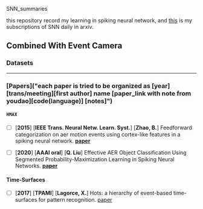 SNN_summaries

this repository record my  learning in spiking neural network, and [this](https://github.com/shenhaibo123/SNN_arxiv_daily) is my subscriptions of SNN daily in arxiv.

## Combined With Event Camera 



### Datasets

------



### [Papers]("each paper is tried to be organized as [year][trans/meeting][first author] name [paper_link with note from youdao][code(language)] [notes]")

#### `HMAX`

- [ ] [**2015**] [**IEEE Trans. Neural Netw. Learn. Syst.**] [**Zhao, B.**]  Feedforward categorization on aer motion events using cortex-like features in a spiking neural network. [**paper**](https://ieeexplore.ieee.org/stamp/stamp.jsp?tp=&arnumber=6933869 "本文介绍了一种事件驱动的前馈分类系统，该系统从时间对比地址事件表示(AER)传感器获取数据。该系统提取生物启发的类似皮质的特征，并使用AER基于tempotron分类器(一个泄漏的整合和激活脉冲神经元网络)来区分不同的模式。系统最吸引人的特性之一是其事件驱动的处理，输入和特性都采用地址事件(spikes)的形式。该系统在AER姿势数据集上进行了评估，并与两个最近开发的仿生模型进行了比较。实验结果表明，该算法在保持相同性能的前提下，大大减少了仿真时间。
  此外,混合国家标准与技术研究所的实验(MNIST)图像数据集已经证明该系统不仅可以工作在原始AER数据还在图片(一个预处理步骤将图像转化为爱尔兰事件),并能保持竞争力的准确性即使噪音是补充道。
  该系统在MNIST动态视觉传感器数据集(其中使用AER动态视觉传感器记录数据)上进行了进一步评估，测试精度为88.14%。")

- [ ] [**2020**] [**AAAI  oral**] [**Q. Liu**] Effective AER Object Classification Using Segmented Probability-Maximization Learning in Spiking Neural Networks. [**paper**](https://arxiv.org/abs/2002.06199   "摘要地址事件表示(AER)摄像机与传统的基于帧的摄像机相比，具有高时间分辨率和低功耗等优点，近年来受到越来越多的关注。
  由于AER摄像机将视觉输入记录为异步离散事件，它们天生适合与spiking神经网络(SNN)协调，这在神经形态硬件上是生物学上可信的和节能的。然而，使用SNN进行AER对象分类仍然具有挑战性，因为缺乏有效的学习算法来进行这种新的表示。
  为了解决这个问题，我们提出了一种新的分段概率最大化(SPA)学习算法的AER对象分类模型。在技术上，(1)SPA学习算法迭代地最大化样本所属类别的概率，以提高神经元响应的可靠性和学习的有效性;
  (2) SPA引入峰值检测(peak detection, PD)机制，逐段定位信息时间点，学习可以充分利用整个事件流中的信息。
  大量的实验结果表明，与现有的方法相比，我们的模型不仅更有效，而且需要更少的信息以达到一定的精度。"      ) 



#### Time-Surfaces

- [ ] [**2017**] [**TPAMI**] [**Lagorce, X.**] Hots: a hierarchy of event-based time-surfaces for pattern recognition. [paper](https://ieeexplore.ieee.org/stamp/stamp.jsp?tp=&arnumber=7508476&tag=1"本文描述了一种新的基于事件的时空特征，称为时间表面，以及如何使用它们来创建一个基于事件的分层模式识别架构。与现有的模式识别层次结构不同，该模型依赖于面向时间的方法，从视觉场景异步获取的动态中提取时空特征。这些动态是通过生物启发的无框架异步事件驱动的视觉传感器获得的。与皮质结构类似，我们层次结构中的后续层次使用越来越大的时空窗口提取越来越抽象的特征。其核心概念是利用事件所提供的丰富的时间信息，以时间表面的形式创建上下文，以表示局部空间邻域内最近的时间活动。我们证明了这个概念可以稳健地用于基于事件的层次模型的所有阶段。第一层特征单元对像素组进行操作，随后的层特征单元对较低层次特征单元的输出进行操作。我们报告了之前发布的36类字符识别任务和4类规范动态卡pip任务的结果，每个任务都实现了接近100%的准确性。我们引入了一个新的七类运动人脸识别任务，达到了79%的准确率")
